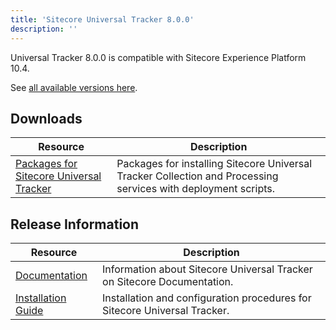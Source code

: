 ```yaml
---
title: 'Sitecore Universal Tracker 8.0.0'
description: ''
---
```


Universal Tracker 8.0.0 is compatible with Sitecore Experience Platform 10.4.

See [all available versions here](/downloads/Sitecore_Universal_Tracker).

## Downloads

| Resource                                                                                                                                                                                                  | Description                                                                                                    |
| --------------------------------------------------------------------------------------------------------------------------------------------------------------------------------------------------------- | -------------------------------------------------------------------------------------------------------------- |
| [Packages for Sitecore Universal Tracker](https://scdp.blob.core.windows.net/downloads/Sitecore%20Universal%20Tracker/8x/Sitecore%20Universal%20Tracker%20800/Sitecore%20Universal%20Tracker%208.0.0.zip) | Packages for installing Sitecore Universal Tracker Collection and Processing services with deployment scripts. |

## Release Information

| Resource                                                                                                                                                                               | Description                                                               |
| -------------------------------------------------------------------------------------------------------------------------------------------------------------------------------------- | ------------------------------------------------------------------------- |
| [Documentation](https://doc.sitecore.com/xp/en/developers/104/sitecore-experience-platform/universal-tracker.html)                                                                     | Information about Sitecore Universal Tracker on Sitecore Documentation.   |
| [Installation Guide](https://scdp.blob.core.windows.net/downloads/Sitecore%20Universal%20Tracker/8x/Sitecore%20Universal%20Tracker%20800/Universal_Tracker_Installation_Guide_8_0.pdf) | Installation and configuration procedures for Sitecore Universal Tracker. |
